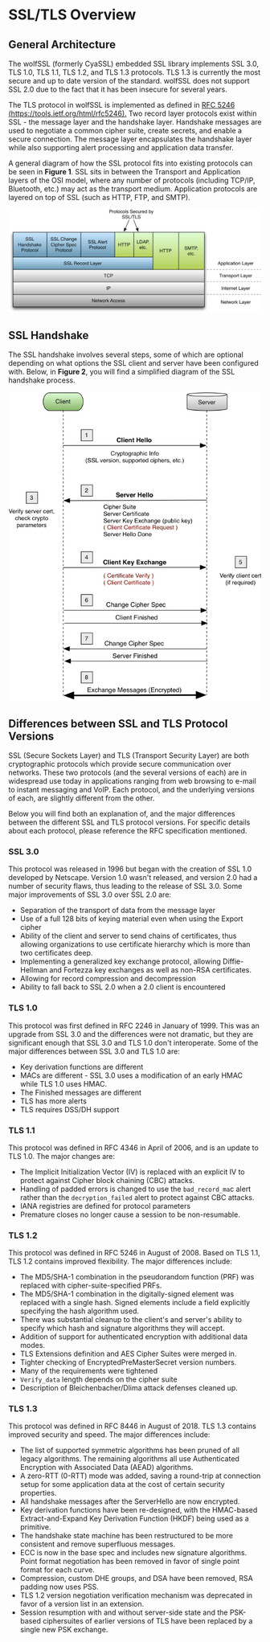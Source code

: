 # SSL/TLS Overview


## General Architecture

The wolfSSL (formerly CyaSSL) embedded SSL library implements SSL 3.0, TLS 1.0, TLS 1.1, TLS 1.2, and TLS 1.3 protocols. TLS 1.3 is currently the most secure and up to date version of the standard. wolfSSL does not support SSL 2.0 due to the fact that it has been insecure for several years.

The TLS protocol in wolfSSL is implemented as defined in [RFC 5246 (https://tools.ietf.org/html/rfc5246).](https://tools.ietf.org/html/rfc5246) Two record layer protocols exist within SSL - the message layer and the handshake layer. Handshake messages are used to negotiate a common cipher suite, create secrets, and enable a secure connection. The message layer encapsulates the handshake layer while also supporting alert processing and application data transfer.

A general diagram of how the SSL protocol fits into existing protocols can be seen in **Figure 1**. SSL sits in between the Transport and Application layers of the OSI model, where any number of protocols (including TCP/IP, Bluetooth, etc.) may act as the transport medium.  Application protocols are layered on top of SSL (such as HTTP, FTP, and SMTP).

![SSL Protocol Diagram](sslprotocol.png "SSL Protocol Diagram")

## SSL Handshake


The SSL handshake involves several steps, some of which are optional depending on what options the SSL client and server have been configured with.  Below, in **Figure 2**, you will find a simplified diagram of the SSL handshake process.

![SSL Handshake Diagram](sslhandshake.png "SSL Handshake Diagram")

## Differences between SSL and TLS Protocol Versions

SSL (Secure Sockets Layer) and TLS (Transport Security Layer) are both cryptographic protocols which provide secure communication over networks. These two protocols (and the several versions of each) are in widespread use today in applications ranging from web browsing to e-mail to instant messaging and VoIP. Each protocol, and the underlying versions of each, are slightly different from the other.

Below you will find both an explanation of, and the major differences between the different SSL and TLS protocol versions. For specific details about each protocol, please reference the RFC specification mentioned.

### SSL 3.0

This protocol was released in 1996 but began with the creation of SSL 1.0 developed by Netscape. Version 1.0 wasn't released, and version 2.0 had a number of security flaws, thus leading to the release of SSL 3.0. Some major improvements of SSL 3.0 over SSL 2.0 are:

* Separation of the transport of data from the message layer
* Use of a full 128 bits of keying material even when using the Export cipher
* Ability of the client and server to send chains of certificates, thus allowing organizations to use certificate hierarchy which is more than two certificates deep.
* Implementing a generalized key exchange protocol, allowing Diffie-Hellman and Fortezza key exchanges as well as non-RSA certificates.
* Allowing for record compression and decompression
* Ability to fall back to SSL 2.0 when a 2.0 client is encountered

### TLS 1.0

This protocol was first defined in RFC 2246 in January of 1999. This was an upgrade from SSL 3.0 and the differences were not dramatic, but they are significant enough that SSL 3.0 and TLS 1.0 don't interoperate. Some of the major differences between SSL 3.0 and TLS 1.0 are:

* Key derivation functions are different
* MACs are different - SSL 3.0 uses a modification of an early HMAC while TLS 1.0 uses HMAC.
* The Finished messages are different
* TLS has more alerts
* TLS requires DSS/DH support

### TLS 1.1

This protocol was defined in RFC 4346 in April of 2006, and is an update to TLS 1.0.  The major changes are:

* The Implicit Initialization Vector (IV) is replaced with an explicit IV to protect against Cipher block chaining (CBC) attacks.
* Handling of padded errors is changed to use the `bad_record_ma`c alert rather than the `decryption_failed` alert to protect against CBC attacks.
* IANA registries are defined for protocol parameters
* Premature closes no longer cause a session to be non-resumable.

### TLS 1.2

This protocol was defined in RFC 5246 in August of 2008.  Based on TLS 1.1, TLS 1.2 contains improved flexibility. The major differences include:

* The MD5/SHA-1 combination in the pseudorandom function (PRF) was replaced with cipher-suite-specified PRFs.
* The MD5/SHA-1 combination in the digitally-signed element was replaced with a single hash.  Signed elements include a field explicitly specifying the hash algorithm used.
* There was substantial cleanup to the client's and server's ability to specify which hash and signature algorithms they will accept.
* Addition of support for authenticated encryption with additional data modes.
* TLS Extensions definition and AES Cipher Suites were merged in.
* Tighter checking of EncryptedPreMasterSecret version numbers.
* Many of the requirements were tightened
* `Verify_data` length depends on the cipher suite
* Description of Bleichenbacher/Dlima attack defenses cleaned up.

### TLS 1.3

This protocol was defined in RFC 8446 in August of 2018. TLS 1.3 contains improved security and speed. The major differences include:

* The list of supported symmetric algorithms has been pruned of all legacy algorithms. The remaining algorithms all use Authenticated Encryption with Associated Data (AEAD) algorithms.
* A zero-RTT (0-RTT) mode was added, saving a round-trip at connection setup for some application data at the cost of certain security properties.
* All handshake messages after the ServerHello are now encrypted.
* Key derivation functions have been re-designed, with the HMAC-based Extract-and-Expand Key Derivation Function (HKDF) being used as a primitive.
* The handshake state machine has been restructured to be more consistent and remove superfluous messages.
* ECC is now in the base spec  and includes new signature algorithms. Point format negotiation has been removed in favor of single point format for each curve.
* Compression, custom DHE groups, and DSA have been removed, RSA padding now uses PSS.
* TLS 1.2 version negotiation verification mechanism was deprecated in favor of a version list in an extension.
* Session resumption with and without server-side state and the PSK-based ciphersuites of earlier versions of TLS have been replaced by a single new PSK exchange.
